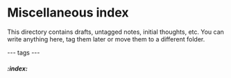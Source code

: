 # Miscellaneous index

This directory contains drafts, untagged notes, initial thoughts, etc.
You can write anything here, tag them later or move them to a different folder.

--- tags ---
##### :index:
